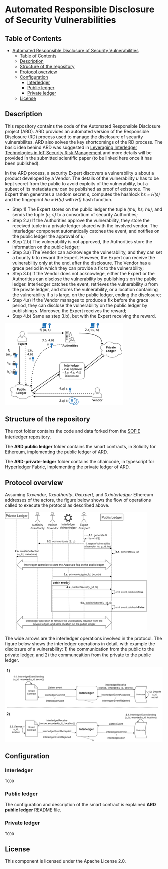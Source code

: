 # Automated Responsible Disclosure of Security Vulnerabilities

## Table of Contents
- [Automated Responsible Disclosure of Security Vulnerabilities](#automated-responsible-disclosure-of-security-vulnerabilities)
  - [Table of Contents](#table-of-contents)
  - [Description](#description)
  - [Structure of the repository](#structure-of-the-repository)
  - [Protocol overview](#protocol-overview)
  - [Configuration](#configuration)
    - [Interledger](#interledger)
    - [Public ledger](#public-ledger)
    - [Private ledger](#private-ledger)
  - [License](#license)

## Description

This repository contains the code of the Automated Responsible Disclosure project (ARD). ARD provides an automated version of the Responsible Disclosure (RD) process used to manage the disclosure of security vulnerabilites. ARD also solves the key shortcomings of the RD process. The basic idea behind ARD was suggested in [Leveraging Interledger Technologies in IoT Security Risk Management](https://nowpublishers.com/article/Chapter/9781680836820?cId=978-1-68083-683-7.ch14) and more details will be provided in the submitted scientific paper (to be linked here once it has been published).

In the ARD process, a security Expert discovers a vulnerability *u* about a product developed by a Vendor. The details of  the vulnerability *u* has to be kept secret from the public to avoid exploits of the vulnerability, but a subset of its metadata *mu* can be published as proof of existence. The Expert then generates a random secret *s*, computes the hashlock *hs = H(s)* and the fingreprint *hu = H(u)* with *H()* hash function.
- Step 1) The Expert stores on the public ledger the tuple *(mu, hs, hu)*, and sends the tuple *(u, s)* to a consortium of security Authorities;
- Step 2.a) If the Authorities approve the vulnerability, they store the received tuple in a private ledger shared with the involved vendor. The Interledger component automatically catches the event, and notifies on the public ledger the approval of *u*;
- Step 2.b) The vulnerability is not approved, the Authorities store the information on the public ledger;
- Step 3.a) The Vendor can acknowlege the vulnerability, and they can set a bounty *b* to reward the Expert. However, the Expert can receive the vulnerability only at the end, after the disclosure. The Vendor has a grace period in which they can provide a fix to the vulnerability;
- Step 3.b) If the Vendor does not acknowlege, either the Expert or the Authorities can disclose the vulnerability by publishing *s* on the public ledger. Interledger catches the event, retrieves the vulnerability *u* from the private ledger, and stores the vulnerability, or a location containing the vulnerability if *u* is large, on the public ledger, ending the disclosure;
- Step 4.a) If the Vendor manages to produce a fix before the grace period, they can disclose the vulnerability on the public ledger by publishing *s*. Moreover, the Expert receives the reward;
- Step 4.b) Same as step 3.b), but with the Expert receiving the reward.

<img width="75%" src="figures/ard-arc.png">

## Structure of the repository

The root folder contains the code and data forked from the [SOFIE Interledger repository](https://github.com/SOFIE-project/Interledger).

The **ARD public ledger** folder contains the smart contracts, in Solidity for Ethereum, implementing the public ledger of ARD.

The **ARD-private-ledger** folder contains the chaincode, in typescript for Hyperledger Fabric, implementing the private ledger of ARD.

## Protocol overview

Assuming *0xvendor*, *0xauthority*, *0xexpert*, and *0xinterledger* Ethereum addresses of the actors, the figure below shows the flow of operations called to execute the protocol as described above.

<img width="90%" src="figures/ARD-full.png">

The wide arrows are the interledger operations involved in the protocol. The figure below shows the interledger operations in detail, with example the disclosure of a vulnerability: 1) the communication from the public to the private ledger, and 2) the communcaition from the private to the public ledger.

<img width="100%" src="figures/IL-High.png">

## Configuration

### Interledger

    TODO

### Public ledger

The configuration and description of the smart contract is explained **ARD public ledger** README file.

### Private ledger

    TODO

## License

This component is licensed under the Apache License 2.0.

